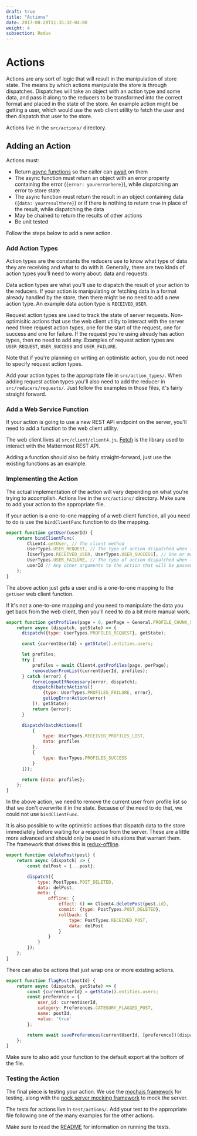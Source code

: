 ```yaml
---
draft: true
title: "Actions"
date: 2017-08-20T11:35:32-04:00
weight: 4
subsection: Redux
---
```


# Actions

Actions are any sort of logic that will result in the manipulation of store state. The means by which actions manipulate the store is through dispatches. Dispatches will take an object with an action type and some data, and pass it along to the reducers to be transformed into the correct format and placed in the state of the store. An example action might be getting a user, which would use the web client utility to fetch the user and then dispatch that user to the store.

Actions live in the `src/actions/` directory.

## Adding an Action

Actions must:

* Return [async functions](https://developer.mozilla.org/en-US/docs/Web/JavaScript/Reference/Statements/async_function) so the caller can [await](https://developer.mozilla.org/en-US/docs/Web/JavaScript/Reference/Operators/await) on them
* The async function must return an object with an error property containing the error (`{error: yourerrorhere}`), while dispatching an error to store state
* The async function must return the result in an object containing data (`{data: yourresulthere}`) or if there is nothing to return `true` in place of the result, while dispatching the data
* May be chained to return the results of other actions
* Be unit tested

Follow the steps below to add a new action.

### Add Action Types

Action types are the constants the reducers use to know what type of data they are receiving and what to do with it. Generally, there are two kinds of action types you'll need to worry about: data and requests.

Data action types are what you'll use to dispatch the result of your action to the reducers. If your action is manipulating or fetching data in a format already handled by the store, then there might be no need to add a new action type. An example data action type is `RECEIVED_USER`.

Request action types are used to track the state of server requests. Non-optimisitic actions that use the web client utility to interact with the server need three request action types, one for the start of the request, one for success and one for failure. If the request you're using already has action types, then no need to add any. Examples of request action types are `USER_REQUEST`, `USER_SUCCESS` and `USER_FAILURE`.

Note that if you're planning on writing an optimistic action, you do not need to specify request action types.

Add your action types to the appropriate file in `src/action_types/`. When adding request action types you'll also need to add the reducer in `src/reducers/requests/`. Just follow the examples in those files, it's fairly straight forward.

### Add a Web Service Function

If your action is going to use a new REST API endpoint on the server, you'll need to add a function to the web client utility.

The web client lives at `src/client/client4.js`. [Fetch](https://developer.mozilla.org/en/docs/Web/API/Fetch_API) is the library used to interact with the Mattermost REST API.

Adding a function should also be fairly straight-forward, just use the existing functions as an example.

### Implementing the Action

The actual implementation of the action will vary depending on what you're trying to accomplish. Actions live in the `src/actions/` directory. Make sure to add your action to the appropriate file.

If your action is a one-to-one mapping of a web client function, all you need to do is use the `bindClientFunc` function to do the mapping.

```javascript
export function getUser(userId) {
    return bindClientFunc(
        Client4.getUser, // The client method
        UserTypes.USER_REQUEST, // The type of action dispatched when the request is started
        [UserTypes.RECEIVED_USER, UserTypes.USER_SUCCESS], // One or more types of actions dispatched when the request is completed
        UserTypes.USER_FAILURE, // The type of action dispatched when the request fails
        userId // Any other arguments to the action that will be passed to the client call
    );
}
```

The above action just gets a user and is a one-to-one mapping to the `getUser` web client function.

If it's not a one-to-one mapping and you need to manipulate the data you get back from the web client, then you'll need to do a bit more manual work.

```javascript
export function getProfiles(page = 0, perPage = General.PROFILE_CHUNK_SIZE) {
    return async (dispatch, getState) => {
      dispatch({type: UserTypes.PROFILES_REQUEST}, getState);

      const {currentUserId} = getState().entities.users;

      let profiles;
      try {
          profiles = await Client4.getProfiles(page, perPage);
          removeUserFromList(currentUserId, profiles);
      } catch (error) {
          forceLogoutIfNecessary(error, dispatch);
          dispatch(batchActions([
              {type: UserTypes.PROFILES_FAILURE, error},
              getLogErrorAction(error)
          ]), getState);
          return {error};
      }

      dispatch(batchActions([
          {
              type: UserTypes.RECEIVED_PROFILES_LIST,
              data: profiles
          },
          {
              type: UserTypes.PROFILES_SUCCESS
          }
      ]));

      return {data: profiles};
    };
}
```

In the above action, we need to remove the current user from profile list so that we don't overwrite it in the state. Because of the need to do that, we could not use `bindClientFunc`.

It is also possible to write optimistic actions that dispatch data to the store immediately before waiting for a response from the server. These are a little more advanced and should only be used in situations that warrant them. The framework that drives this is [redux-offline](https://github.com/jevakallio/redux-offline).

```javascript
export function deletePost(post) {
    return async (dispatch) => {
        const delPost = {...post};

        dispatch({
            type: PostTypes.POST_DELETED,
            data: delPost,
            meta: {
                offline: {
                    effect: () => Client4.deletePost(post.id),
                    commit: {type: PostTypes.POST_DELETED},
                    rollback: {
                        type: PostTypes.RECEIVED_POST,
                        data: delPost
                    }
                }
            }
        });
    };
}
```

There can also be actions that just wrap one or more existing actions.

```javascript
export function flagPost(postId) {
    return async (dispatch, getState) => {
        const {currentUserId} = getState().entities.users;
        const preference = {
            user_id: currentUserId,
            category: Preferences.CATEGORY_FLAGGED_POST,
            name: postId,
            value: 'true'
        };

        return await savePreferences(currentUserId, [preference])(dispatch, getState);
    };
}
```

Make sure to also add your function to the default export at the bottom of the file.

### Testing the Action

The final piece is testing your action. We use the [mochajs framework](https://mochajs.org/) for testing, along with the [nock server mocking framework](https://github.com/node-nock/nock) to mock the server.

The tests for actions live in `test/actions/`. Add your test to the appropriate file following one of the many examples for the other actions.

Make sure to read the [README](https://github.com/mattermost/mattermost-redux/blob/master/README.md) for information on running the tests.
